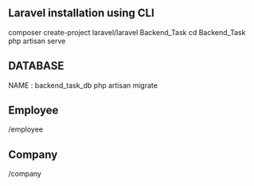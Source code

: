 ## Laravel installation using CLI
composer create-project laravel/laravel Backend_Task
cd Backend_Task
 php artisan serve
 
 ## DATABASE 
  NAME : backend_task_db                                                                                                                                                   php artisan migrate
 
 ## Employee 
 /employee
 
 ## Company
 /company
 
